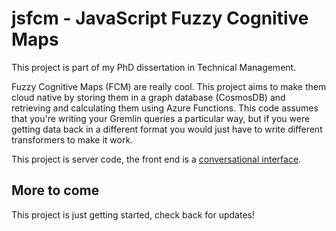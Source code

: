 # jsfcm - JavaScript Fuzzy Cognitive Maps

This project is part of my PhD dissertation in Technical Management.

Fuzzy Cognitive Maps (FCM) are really cool. This project aims to make them cloud native by storing them in a graph database (CosmosDB) and retrieving and calculating them using Azure Functions. This code assumes that you're writing your Gremlin queries a particular way, but if you were getting data back in a different format you would just have to write different transformers to make it work.

This project is server code, the front end is a [conversational interface](https://github.com/cwhd/FCM-Sales-Helper-Bot).

## More to come

This project is just getting started, check back for updates!